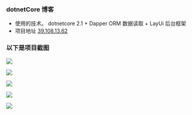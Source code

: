 ###  dotnetCore 博客

* 使用的技术。 dotnetcore 2.1 +  Dapper  ORM 数据读取 + LayUi 后台框架
* 项目地址  <a href='39.108.13.62'>39.108.13.62</a>
### 以下是项目截图

![](https://github.com/Ihone8/dotnetCoreBlog/blob/master/Blog/wwwroot/images/qtzy.png)

![](https://github.com/Ihone8/dotnetCoreBlog/blob/master/Blog/wwwroot/images/qtxq.png)

![](https://github.com/Ihone8/dotnetCoreBlog/blob/master/Blog/wwwroot/images/login.png)

![](https://github.com/Ihone8/dotnetCoreBlog/blob/master/Blog/wwwroot/images/admin.png)

![](https://github.com/Ihone8/dotnetCoreBlog/blob/master/Blog/wwwroot/images/adminadd.png)
